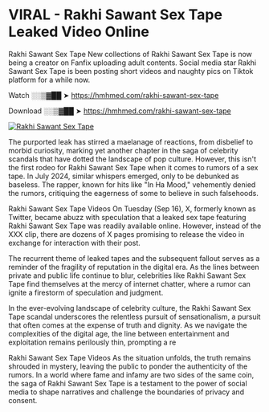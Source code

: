 # VIRAL - Rakhi Sawant Sex Tape Leaked Video Online

Rakhi Sawant Sex Tape New collections of Rakhi Sawant Sex Tape is now being a creator on Fanfix uploading adult contents. Social media star Rakhi Sawant Sex Tape is been posting short videos and naughty pics on Tiktok platform for a while now.

Watch ░░▒▓██ ➤ https://hmhmed.com/rakhi-sawant-sex-tape

Download ░░▒▓██ ➤ https://hmhmed.com/rakhi-sawant-sex-tape

[![Rakhi Sawant Sex Tape](https://i.imgur.com/dJHk4Zq.gif)](https://hmhmed.com/rakhi-sawant-sex-tape)

The purported leak has stirred a maelanage of reactions, from disbelief to morbid curiosity, marking yet another chapter in the saga of celebrity scandals that have dotted the landscape of pop culture. However, this isn't the first rodeo for Rakhi Sawant Sex Tape when it comes to rumors of a sex tape. In July 2024, similar whispers emerged, only to be debunked as baseless. The rapper, known for hits like "In Ha Mood," vehemently denied the rumors, critiquing the eagerness of some to believe in such falsehoods.

Rakhi Sawant Sex Tape Videos
On Tuesday (Sep 16), X, formerly known as Twitter, became abuzz with speculation that a leaked sex tape featuring Rakhi Sawant Sex Tape was readily available online. However, instead of the XXX clip, there are dozens of X pages promising to release the video in exchange for interaction with their post.

The recurrent theme of leaked tapes and the subsequent fallout serves as a reminder of the fragility of reputation in the digital era. As the lines between private and public life continue to blur, celebrities like Rakhi Sawant Sex Tape find themselves at the mercy of internet chatter, where a rumor can ignite a firestorm of speculation and judgment.

In the ever-evolving landscape of celebrity culture, the Rakhi Sawant Sex Tape scandal underscores the relentless pursuit of sensationalism, a pursuit that often comes at the expense of truth and dignity. As we navigate the complexities of the digital age, the line between entertainment and exploitation remains perilously thin, prompting a re

Rakhi Sawant Sex Tape Videos
As the situation unfolds, the truth remains shrouded in mystery, leaving the public to ponder the authenticity of the rumors. In a world where fame and infamy are two sides of the same coin, the saga of Rakhi Sawant Sex Tape is a testament to the power of social media to shape narratives and challenge the boundaries of privacy and consent.